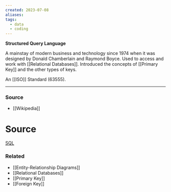 ```yaml
---
created: 2023-07-08
aliases: 
tags:
  - data
  - coding
---
```

**Structured Query Language**

A mainstay of modern business and technology since 1974 when it was designed by Donald Chamberlain and Raymond Boyce. Used to access and work with [[Relational Databases]]. Introduced the concepts of [[Primary Key]] and the other types of keys. 

An [[ISO]] Standard (63555).

---

### Source
- [[Wikipedia]]

# Source

[SQL](https://en.wikipedia.org/wiki/SQL?wprov=sfti1)

### Related
- [[Entity-Relationship Diagrams]] 
- [[Relational Databases]] 
- [[Primary Key]] 
- [[Foreign Key]]
